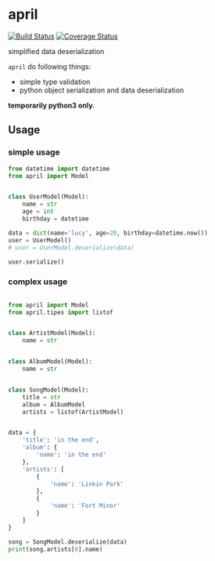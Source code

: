 # april

[![Build Status](https://travis-ci.org/cosven/april.svg?branch=master)](https://travis-ci.org/cosven/april)
[![Coverage Status](https://coveralls.io/repos/github/cosven/april/badge.svg?branch=master)](https://coveralls.io/github/cosven/april?branch=master)

simplified data deserialization

`april` do following things:

- simple type validation
- python object serialization and data deserialization

**temporarily python3 only.**

## Usage

### simple usage

```python
from datetime import datetime
from april import Model


class UserModel(Model):
    name = str
    age = int
    birthday = datetime

data = dict(name='lucy', age=20, birthday=datetime.now())
user = UserModel()
# user = UserModel.deserialize(data)

user.serialize()
```

### complex usage

```python

from april import Model
from april.tipes import listof


class ArtistModel(Model):
    name = str


class AlbumModel(Model):
    name = str


class SongModel(Model):
    title = str
    album = AlbumModel
    artists = listof(ArtistModel)


data = {
    'title': 'in the end',
    'album': {
        'name': 'in the end'
    },
    'artists': [
        {
            'name': 'Linkin Park'
        },
        {
            'name': 'Fort Minor'
        }
    ]
}

song = SongModel.deserialize(data)
print(song.artists[0].name)
```
